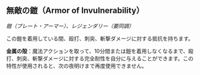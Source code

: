 ## 無敵の鎧（Armor of Invulnerability）
*鎧（プレート・アーマー）、レジェンダリー（要同調）*

この鎧を着用している間、殴打、刺突、斬撃ダメージに対する抵抗を持ちます。

**金属の殻**：魔法アクションを取って、10分間または鎧を着用しなくなるまで、殴打、刺突、斬撃ダメージに対する完全耐性を自分に与えることができます。この特性が使用されると、次の夜明けまで再度使用できません。